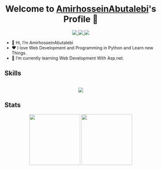 <p align="center">
  <h1 align="center">Welcome to <a href="https://github.com/AmirhosseinAbutalebi">AmirhosseinAbutalebi</a>'s Profile 👋</h1>
</p>
<p align="center">
  <a href="mailto:abutalebiamir78@gmail.com" >
    <img src="https://skillicons.dev/icons?i=gmail" />
  </a>
  <a href="https://www.linkedin.com/in/amirhossein-abutalebi-bb5237236/">
    <img src="https://skillicons.dev/icons?i=linkedin" />
  </a>
  <a href="https://www.instagram.com/amirhosein_abt/">
    <img src="https://skillicons.dev/icons?i=instagram" />
  </a> 
</p> 

<ul>
  <li>👋 Hi, I’m AmirhosseinAbutalebi</li>
  <li>❤️ I love Web Development and Programming in Python and Learn new Things.</li>
  <li>🌱 I’m currently learning Web Development With Asp.net.</li>
</ul>

<h2>
  Skills
</h2>

<p align="center">
  <br>
    <a href="https://skillicons.dev/">
        <img src="https://skillicons.dev/icons?i=py,cs,dotnet,mongodb,linux,docker,vim,git&perline=4" />
    </a>
</p>

<h2>
  Stats
</h2>

<p align="center">
    <img src="https://github-readme-stats.vercel.app/api?username=AmirhosseinAbutalebi&show_icons=true&theme=monokai" style="max-width:50%;height:12em;">
    <img src="https://github-readme-stats.vercel.app/api/top-langs/?username=AmirhosseinAbutalebi&layout=compact&theme=monokai" style="max-width:50%;height:12em;">
<p>

<!--
**AmirhosseinAbutalebi/AmirhosseinAbutalebi** is a ✨ _special_ ✨ repository because its `README.md` (this file) appears on your GitHub profile.

Here are some ideas to get you started:

- 🔭 I’m currently working on ...
- 🌱 I’m currently learning ...
- 👯 I’m looking to collaborate on ...
- 🤔 I’m looking for help with ...
- 💬 Ask me about ...
- 📫 How to reach me: ...
- 😄 Pronouns: ...
- ⚡ Fun fact: ...
-->
